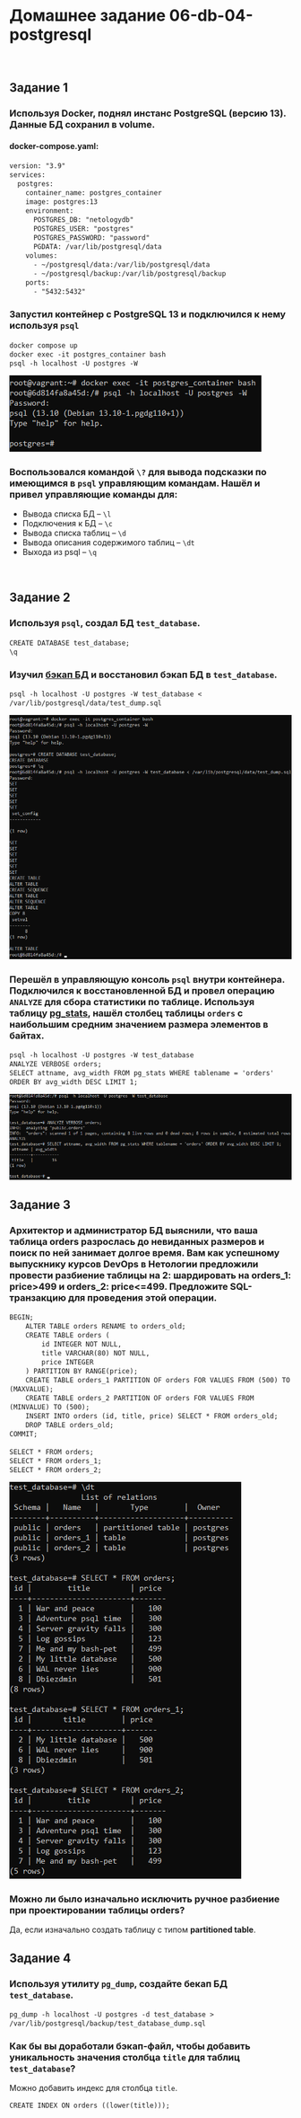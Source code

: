 # Домашнее задание 06-db-04-postgresql

<br>

## Задание 1
### Используя Docker, поднял инстанс PostgreSQL (версию 13). Данные БД сохранил в volume.

#### docker-compose.yaml:
```
version: "3.9"
services:
  postgres:
    container_name: postgres_container
    image: postgres:13
    environment:
      POSTGRES_DB: "netologydb"
      POSTGRES_USER: "postgres"
      POSTGRES_PASSWORD: "password"
      PGDATA: /var/lib/postgresql/data
    volumes:
      - ~/postgresql/data:/var/lib/postgresql/data
      - ~/postgresql/backup:/var/lib/postgresql/backup
    ports:
      - "5432:5432"
```

### Запустил контейнер с PostgreSQL 13 и подключился к нему используя `psql`
```
docker compose up
docker exec -it postgres_container bash
psql -h localhost -U postgres -W
```
![MarkDown](img/1.png)

### Воспользовался командой `\?` для вывода подсказки по имеющимся в `psql` управляющим командам. Нашёл и привел управляющие команды для:
- Вывода списка БД – `\l`
- Подключения к БД – `\c`
- Вывода списка таблиц – `\d`
- Вывода описания содержимого таблиц – `\dt`
- Выхода из psql – `\q`
<br>

## Задание 2
### Используя `psql`, создал БД `test_database`.
```
CREATE DATABASE test_database;
\q
```

### Изучил [бэкап БД](https://github.com/netology-code/virt-homeworks/tree/virt-11/06-db-04-postgresql/test_data) и восстановил бэкап БД в `test_database`.
```
psql -h localhost -U postgres -W test_database < /var/lib/postgresql/data/test_dump.sql
```
![MarkDown](img/2.png)

### Перешёл в управляющую консоль `psql` внутри контейнера. Подключился к восстановленной БД и провел операцию `ANALYZE` для сбора статистики по таблице. Используя таблицу [pg_stats](https://postgrespro.ru/docs/postgresql/12/view-pg-stats), нашёл столбец таблицы `orders` с наибольшим средним значением размера элементов в байтах.
```
psql -h localhost -U postgres -W test_database
ANALYZE VERBOSE orders;
SELECT attname, avg_width FROM pg_stats WHERE tablename = 'orders' ORDER BY avg_width DESC LIMIT 1;
```
![MarkDown](img/3.png)
<br>

## Задание 3
### Архитектор и администратор БД выяснили, что ваша таблица orders разрослась до невиданных размеров и поиск по ней занимает долгое время. Вам как успешному выпускнику курсов DevOps в Нетологии предложили провести разбиение таблицы на 2: шардировать на orders_1: price>499 и orders_2: price<=499. Предложите SQL-транзакцию для проведения этой операции.
```
BEGIN;
    ALTER TABLE orders RENAME to orders_old;
	CREATE TABLE orders (
		id INTEGER NOT NULL,
		title VARCHAR(80) NOT NULL,
		price INTEGER
	) PARTITION BY RANGE(price);
	CREATE TABLE orders_1 PARTITION OF orders FOR VALUES FROM (500) TO (MAXVALUE);
	CREATE TABLE orders_2 PARTITION OF orders FOR VALUES FROM (MINVALUE) TO (500);
	INSERT INTO orders (id, title, price) SELECT * FROM orders_old;
	DROP TABLE orders_old;
COMMIT;

SELECT * FROM orders;
SELECT * FROM orders_1;
SELECT * FROM orders_2;
```
![MarkDown](img/4.png)

### Можно ли было изначально исключить ручное разбиение при проектировании таблицы orders?
Да, если изначально создать таблицу с типом **partitioned table**.
<br>

## Задание 4
### Используя утилиту `pg_dump`, создайте бекап БД `test_database`.
```
pg_dump -h localhost -U postgres -d test_database > /var/lib/postgresql/backup/test_database_dump.sql
```

### Как бы вы доработали бэкап-файл, чтобы добавить уникальность значения столбца `title` для таблиц `test_database`?
Можно добавить индекс для столбца `title`.
```
CREATE INDEX ON orders ((lower(title)));
```
<br>
